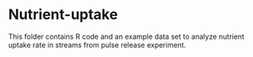 # Nutrient-uptake

This folder contains R code and an example data set to analyze nutrient uptake rate in streams from pulse release experiment.
